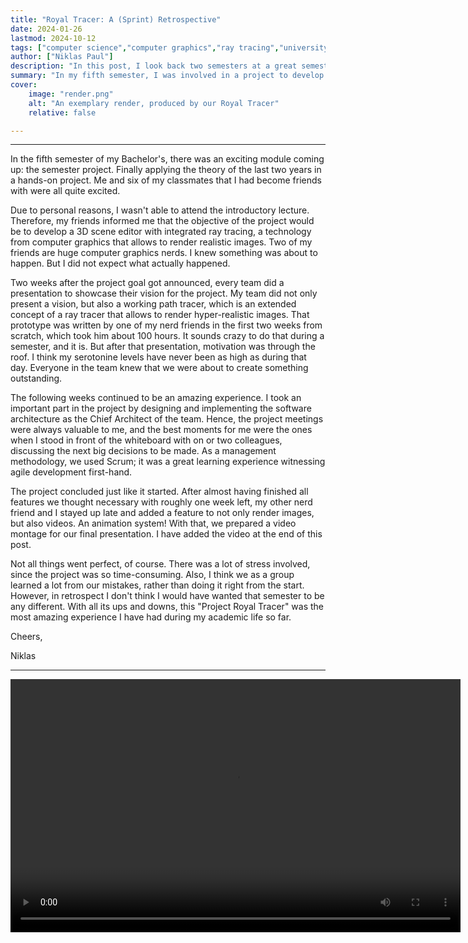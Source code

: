 ```yaml
---
title: "Royal Tracer: A (Sprint) Retrospective" 
date: 2024-01-26
lastmod: 2024-10-12
tags: ["computer science","computer graphics","ray tracing","university"]
author: ["Niklas Paul"]
description: "In this post, I look back two semesters at a great semester project which introduced me to the world of computer graphics" 
summary: "In my fifth semester, I was involved in a project to develop a ray tracer with built-in scene editor. My super ambitious team and I really overshot this expectation and put in a whole lot of effort, which made these 4 months a truly amazing experience for me." 
cover:
    image: "render.png"
    alt: "An exemplary render, produced by our Royal Tracer"
    relative: false

---
```


***

In the fifth semester of my Bachelor's, there was an exciting module coming up: the semester project. Finally applying the theory of the last two years in a hands-on project. Me and six of my classmates that I had become friends with  were all quite excited. 

Due to personal reasons, I wasn't able to attend the introductory lecture. Therefore, my friends informed me that the objective of the project would be to develop a 3D scene editor with integrated ray tracing, a technology from computer graphics that allows to render realistic images. Two of my friends are huge computer graphics nerds. I knew something was about to happen. But I did not expect what actually happened.

Two weeks after the project goal got announced, every team did a presentation to showcase their vision for the project. My team did not only present a vision, but also a working path tracer, which is an extended concept of a ray tracer that allows to render hyper-realistic images. That prototype was written by one of my nerd friends in the first two weeks from scratch, which took him about 100 hours. It sounds crazy to do that during a semester, and it is. But after that presentation, motivation was through the roof. I think my serotonine levels have never been as high as during that day. Everyone in the team knew that we were about to create something outstanding.

The following weeks continued to be an amazing experience. I took an important part in the project by designing and implementing the software architecture as the Chief Architect of the team. Hence, the project meetings were always valuable to me, and the best moments for me were the ones when I stood in front of the whiteboard with on or two colleagues, discussing the next big decisions to be made. As a management methodology, we used Scrum; it was a great learning experience witnessing agile development first-hand.

The project concluded just like it started. After almost having finished all features we thought necessary with roughly one week left, my other nerd friend and I stayed up late and added a feature to not only render images, but also videos. An animation system! With that, we prepared a video montage for our final presentation. I have added the video at the end of this post.

Not all things went perfect, of course. There was a lot of stress involved, since the project was so time-consuming. Also, I think we as a group learned a lot from our mistakes, rather than doing it right from the start. However, in retrospect I don't think I would have wanted that semester to be any different. With all its ups and downs, this "Project Royal Tracer" was the most amazing experience I have had during my academic life so far.

Cheers,

Niklas

***

<video width="720" height="405" controls>
    <source src="/hugo-website/technicalDemonstration.mp4" type="video/mp4">
    Your browser does not support the video tag.
</video>